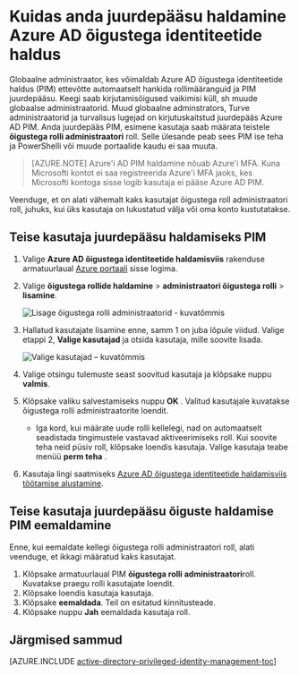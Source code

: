 <properties
   pageTitle="Kuidas anda juurdepääsu PIM | Microsoft Azure'i"
   description="Saate teada, kuidas lisada laiendiga Azure Active Directory õigustega identiteedi haldus kasutajate rollid nii, et nad saavad hallata PIM."
   services="active-directory"
   documentationCenter=""
   authors="kgremban"
   manager="femila"
   editor=""/>

<tags
   ms.service="active-directory"
   ms.devlang="na"
   ms.topic="article"
   ms.tgt_pltfrm="na"
   ms.workload="identity"
   ms.date="09/22/2016"
   ms.author="kgremban"/>

# <a name="how-to-give-access-to-manage-azure-ad-privileged-identity-management"></a>Kuidas anda juurdepääsu haldamine Azure AD õigustega identiteetide haldus

Globaalne administraator, kes võimaldab Azure AD õigustega identiteetide haldus (PIM) ettevõtte automaatselt hankida rollimääranguid ja PIM juurdepääsu. Keegi saab kirjutamisõigused vaikimisi küll, sh muude globaalse administraatorid. Muud globaalne adminstrators, Turve administraatorid ja turvalisus lugejad on kirjutuskaitstud juurdepääs Azure AD PIM. Anda juurdepääs PIM, esimene kasutaja saab määrata teistele **õigustega rolli administraatori** roll. Selle ülesande peab sees PIM ise teha ja PowerShelli või muude portaalide kaudu ei saa muuta.

> [AZURE.NOTE] Azure'i AD PIM haldamine nõuab Azure'i MFA. Kuna Microsofti kontot ei saa registreerida Azure'i MFA jaoks, kes Microsofti kontoga sisse logib kasutaja ei pääse Azure AD PIM.

Veenduge, et on alati vähemalt kaks kasutajat õigustega roll administraatori roll, juhuks, kui üks kasutaja on lukustatud välja või oma konto kustutatakse.

## <a name="give-another-user-access-to-manage-pim"></a>Teise kasutaja juurdepääsu haldamiseks PIM

1. Valige **Azure AD õigustega identiteetide haldamisviis** rakenduse armatuurlaual [Azure portaali](https://portal.azure.com/) sisse logima.
2. Valige **õigustega rollide haldamine** > **administraatori õigustega rolli** > **lisamine**.

    ![Lisage õigustega rolli administraatorid - kuvatõmmis][1]

4. Hallatud kasutajate lisamine enne, samm 1 on juba lõpule viidud. Valige etappi 2, **Valige kasutajad** ja otsida kasutaja, mille soovite lisada.

    ![Valige kasutajad – kuvatõmmis][2]

6. Valige otsingu tulemuste seast soovitud kasutaja ja klõpsake nuppu **valmis**.
7. Klõpsake valiku salvestamiseks nuppu **OK** . Valitud kasutajale kuvatakse õigustega rolli administraatorite loendit.

    - Iga kord, kui määrate uude rolli kellelegi, nad on automaatselt seadistada tingimustele vastavad aktiveerimiseks roll. Kui soovite teha neid püsiv roll, klõpsake loendis kasutaja. Valige kasutaja teabe menüü **perm teha** .

8. Kasutaja lingi saatmiseks [Azure AD õigustega identiteetide haldamisviis töötamise alustamine](active-directory-privileged-identity-management-getting-started.md).


## <a name="remove-another-users-access-rights-for-managing-pim"></a>Teise kasutaja juurdepääsu õiguste haldamise PIM eemaldamine

Enne, kui eemaldate kellegi õigustega rolli administraatori roll, alati veenduge, et ikkagi määratud kaks kasutajat.

1. Klõpsake armatuurlaual PIM **õigustega rolli administraatori**roll.  Kuvatakse praegu rolli kasutajate loendit.
2. Klõpsake loendis kasutaja kasutaja.
3. Klõpsake **eemaldada**.  Teil on esitatud kinnitusteade.
4. Klõpsake nuppu **Jah** eemaldada kasutaja roll.

<!--Every topic should have next steps and links to the next logical set of content to keep the customer engaged-->
## <a name="next-steps"></a>Järgmised sammud
[AZURE.INCLUDE [active-directory-privileged-identity-management-toc](../../includes/active-directory-privileged-identity-management-toc.md)]

<!--Image references-->

[1]: ./media/active-directory-privileged-identity-management-how-to-give-access-to-pim/PIM_add_PRA.png
[2]: ./media/active-directory-privileged-identity-management-how-to-give-access-to-pim/PIM_select_users.png
